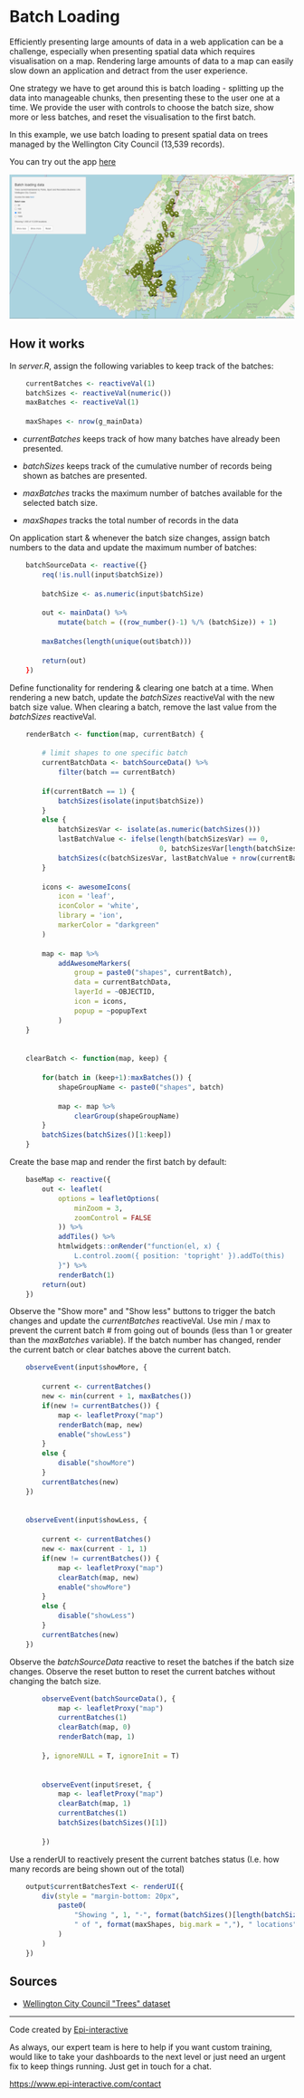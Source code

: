 # Batch Loading

Efficiently presenting large amounts of data in a web application can be a challenge, especially when presenting spatial data which requires visualisation on a map. Rendering large amounts of data to a map can easily slow down an application and detract from the user experience.

One strategy we have to get around this is batch loading - splitting up the data into manageable chunks, then presenting these to the user one at a time. We provide the user with controls to choose the batch size, show more or less batches, and reset the visualisation to the first batch.

In this example, we use batch loading to present spatial data on trees managed by the Wellington City Council (13,539 records).

You can try out the app [here](https://github.com/epi-interactive/batch-loading "Link to shiny application demo on shiny.epi-interactive.com")

![Screenshot of batch loading tool. Controls left, map of Wellington with green markers](www/images/readme_screenshot.PNG "Screenshot of batch loading tool")

## How it works

In *server.R*, assign the following variables to keep track of the batches:

``` r
    currentBatches <- reactiveVal(1)
    batchSizes <- reactiveVal(numeric())
    maxBatches <- reactiveVal(1)

    maxShapes <- nrow(g_mainData)
```

-   *currentBatches* keeps track of how many batches have already been presented.

-   *batchSizes* keeps track of the cumulative number of records being shown as batches are presented.

-   *maxBatches* tracks the maximum number of batches available for the selected batch size.

-   *maxShapes* tracks the total number of records in the data

On application start & whenever the batch size changes, assign batch numbers to the data and update the maximum number of batches:

``` r
    batchSourceData <- reactive({}
        req(!is.null(input$batchSize))
        
        batchSize <- as.numeric(input$batchSize)
        
        out <- mainData() %>%
            mutate(batch = ((row_number()-1) %/% (batchSize)) + 1)
        
        maxBatches(length(unique(out$batch)))
        
        return(out)
    })
```

Define functionality for rendering & clearing one batch at a time. When rendering a new batch, update the *batchSizes* reactiveVal with the new batch size value. When clearing a batch, remove the last value from the *batchSizes* reactiveVal.

``` r
    renderBatch <- function(map, currentBatch) {
        
        # limit shapes to one specific batch
        currentBatchData <- batchSourceData() %>%
            filter(batch == currentBatch)
            
        if(currentBatch == 1) {
            batchSizes(isolate(input$batchSize))
        }
        else {
            batchSizesVar <- isolate(as.numeric(batchSizes()))
            lastBatchValue <- ifelse(length(batchSizesVar) == 0, 
                                     0, batchSizesVar[length(batchSizesVar)])
            batchSizes(c(batchSizesVar, lastBatchValue + nrow(currentBatchData)))
        }
        
        icons <- awesomeIcons(
            icon = 'leaf',
            iconColor = 'white',
            library = 'ion',
            markerColor = "darkgreen"
        )
            
        map <- map %>%
            addAwesomeMarkers(
                group = paste0("shapes", currentBatch),
                data = currentBatchData,
                layerId = ~OBJECTID,
                icon = icons,
                popup = ~popupText
            )
    }
    
    
    clearBatch <- function(map, keep) {

        for(batch in (keep+1):maxBatches()) {
            shapeGroupName <- paste0("shapes", batch)

            map <- map %>%
                clearGroup(shapeGroupName)
        }
        batchSizes(batchSizes()[1:keep])
    }
```

Create the base map and render the first batch by default:

``` r
    baseMap <- reactive({
        out <- leaflet(
            options = leafletOptions(
                minZoom = 3,
                zoomControl = FALSE
            )) %>%
            addTiles() %>%
            htmlwidgets::onRender("function(el, x) {
                L.control.zoom({ position: 'topright' }).addTo(this)
            }") %>%
            renderBatch(1)
        return(out)
    })
```

Observe the "Show more" and "Show less" buttons to trigger the batch changes and update the *currentBatches* reactiveVal. Use min / max to prevent the current batch \# from going out of bounds (less than 1 or greater than the *maxBatches* variable). If the batch number has changed, render the current batch or clear batches above the current batch.

``` r
    observeEvent(input$showMore, {

        current <- currentBatches()
        new <- min(current + 1, maxBatches())
        if(new != currentBatches()) {
            map <- leafletProxy("map")
            renderBatch(map, new)
            enable("showLess")
        }
        else {
            disable("showMore")
        }
        currentBatches(new)
    })


    observeEvent(input$showLess, {

        current <- currentBatches()
        new <- max(current - 1, 1)
        if(new != currentBatches()) {
            map <- leafletProxy("map")
            clearBatch(map, new)
            enable("showMore")
        }
        else {
            disable("showLess")
        }
        currentBatches(new)
    })
```

Observe the *batchSourceData* reactive to reset the batches if the batch size changes. Observe the reset button to reset the current batches without changing the batch size.

``` r
        observeEvent(batchSourceData(), {
            map <- leafletProxy("map")
            currentBatches(1)
            clearBatch(map, 0)
            renderBatch(map, 1)
            
        }, ignoreNULL = T, ignoreInit = T)
        
        
        observeEvent(input$reset, {
            map <- leafletProxy("map")
            clearBatch(map, 1)
            currentBatches(1)
            batchSizes(batchSizes()[1])
            
        })
```

Use a renderUI to reactively present the current batches status (I.e. how many records are being shown out of the total)

``` r
    output$currentBatchesText <- renderUI({
        div(style = "margin-bottom: 20px",
            paste0(
                "Showing ", 1, "-", format(batchSizes()[length(batchSizes())], big.mark = ","), 
                " of ", format(maxShapes, big.mark = ","), " locations"
            )
        )
    })
```

## Sources

-   [Wellington City Council "Trees" dataset](https://data-wcc.opendata.arcgis.com/datasets/WCC::wcc-trees/about)

------------------------------------------------------------------------

Code created by [Epi-interactive](https://www.epi-interactive.com/)

As always, our expert team is here to help if you want custom training, would like to take your dashboards to the next level or just need an urgent fix to keep things running. Just get in touch for a chat.

<https://www.epi-interactive.com/contact>
